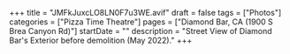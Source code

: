 +++
title = "JMFkJuxcLO8LN0F7u3WE.avif"
draft = false
tags = ["Photos"]
categories = ["Pizza Time Theatre"]
pages = ["Diamond Bar, CA (1900 S Brea Canyon Rd)"]
startDate = ""
description = "Street View of Diamond Bar's Exterior before demolition (May 2022)."
+++
